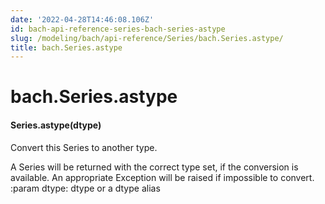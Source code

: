 ```yaml
---
date: '2022-04-28T14:46:08.106Z'
id: bach-api-reference-series-bach-series-astype
slug: /modeling/bach/api-reference/Series/bach.Series.astype/
title: bach.Series.astype
---
```


# bach.Series.astype


#### Series.astype(dtype)
Convert this Series to another type.

A Series will be returned with the correct type set, if the conversion is available. An appropriate
Exception will be raised if impossible to convert.
:param dtype: dtype or a dtype alias

<!-- !! processed by numpydoc !! -->
